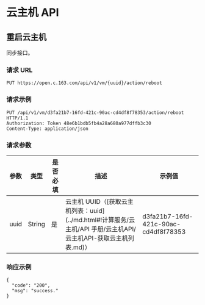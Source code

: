 # 云主机 API

## 重启云主机

同步接口。

### 请求 URL

    PUT https://open.c.163.com/api/v1/vm/{uuid}/action/reboot

### 请求示例
    PUT /api/v1/vm/d3fa21b7-16fd-421c-90ac-cd4df8f78353/action/reboot HTTP/1.1
    Authorization: Token 48e6b1bdb5fb4a28a680a977dffb3c30
    Content-Type: application/json

### 请求参数

| 参数 |  类型  | 是否必填 |                                                        描述                                                       |                示例值                |
|------|--------|----------|-------------------------------------------------------------------------------------------------------------------|--------------------------------------|
| uuid | String | 是       | 云主机 UUID（[获取云主机列表：uuid](../md.html#!计算服务/云主机/API 手册/云主机API/云主机API-获取云主机列表.md)） | d3fa21b7-16fd-421c-90ac-cd4df8f78353 |

### 响应示例

```
{
  "code": "200",
  "msg": "success."
}
```


